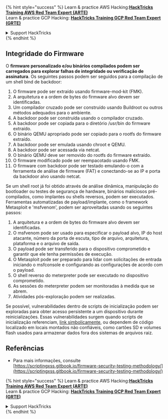 {% hint style="success" %}
Learn & practice AWS Hacking:<img src="/.gitbook/assets/arte.png" alt="" data-size="line">[**HackTricks Training AWS Red Team Expert (ARTE)**](https://training.hacktricks.xyz/courses/arte)<img src="/.gitbook/assets/arte.png" alt="" data-size="line">\
Learn & practice GCP Hacking: <img src="/.gitbook/assets/grte.png" alt="" data-size="line">[**HackTricks Training GCP Red Team Expert (GRTE)**<img src="/.gitbook/assets/grte.png" alt="" data-size="line">](https://training.hacktricks.xyz/courses/grte)

<details>

<summary>Support HackTricks</summary>

* Check the [**subscription plans**](https://github.com/sponsors/carlospolop)!
* **Join the** 💬 [**Discord group**](https://discord.gg/hRep4RUj7f) or the [**telegram group**](https://t.me/peass) or **follow** us on **Twitter** 🐦 [**@hacktricks\_live**](https://twitter.com/hacktricks\_live)**.**
* **Share hacking tricks by submitting PRs to the** [**HackTricks**](https://github.com/carlospolop/hacktricks) and [**HackTricks Cloud**](https://github.com/carlospolop/hacktricks-cloud) github repos.

</details>
{% endhint %}

## Integridade do Firmware

O **firmware personalizado e/ou binários compilados podem ser carregados para explorar falhas de integridade ou verificação de assinatura**. Os seguintes passos podem ser seguidos para a compilação de um shell bind de backdoor:

1. O firmware pode ser extraído usando firmware-mod-kit (FMK).
2. A arquitetura e a ordem de bytes do firmware alvo devem ser identificadas.
3. Um compilador cruzado pode ser construído usando Buildroot ou outros métodos adequados para o ambiente.
4. A backdoor pode ser construída usando o compilador cruzado.
5. A backdoor pode ser copiada para o diretório /usr/bin do firmware extraído.
6. O binário QEMU apropriado pode ser copiado para o rootfs do firmware extraído.
7. A backdoor pode ser emulada usando chroot e QEMU.
8. A backdoor pode ser acessada via netcat.
9. O binário QEMU deve ser removido do rootfs do firmware extraído.
10. O firmware modificado pode ser reempacotado usando FMK.
11. O firmware com backdoor pode ser testado emulando-o com a ferramenta de análise de firmware (FAT) e conectando-se ao IP e porta da backdoor alvo usando netcat.

Se um shell root já foi obtido através de análise dinâmica, manipulação do bootloader ou testes de segurança de hardware, binários maliciosos pré-compilados, como implantes ou shells reversos, podem ser executados. Ferramentas automatizadas de payload/implante, como o framework Metasploit e 'msfvenom', podem ser aproveitadas usando os seguintes passos:

1. A arquitetura e a ordem de bytes do firmware alvo devem ser identificadas.
2. O msfvenom pode ser usado para especificar o payload alvo, IP do host atacante, número da porta de escuta, tipo de arquivo, arquitetura, plataforma e o arquivo de saída.
3. O payload pode ser transferido para o dispositivo comprometido e garantir que ele tenha permissões de execução.
4. O Metasploit pode ser preparado para lidar com solicitações de entrada iniciando o msfconsole e configurando as configurações de acordo com o payload.
5. O shell reverso do meterpreter pode ser executado no dispositivo comprometido.
6. As sessões do meterpreter podem ser monitoradas à medida que se abrem.
7. Atividades pós-exploração podem ser realizadas.

Se possível, vulnerabilidades dentro de scripts de inicialização podem ser exploradas para obter acesso persistente a um dispositivo durante reinicializações. Essas vulnerabilidades surgem quando scripts de inicialização referenciam, [link simbolicamente](https://www.chromium.org/chromium-os/chromiumos-design-docs/hardening-against-malicious-stateful-data), ou dependem de código localizado em locais montados não confiáveis, como cartões SD e volumes flash usados para armazenar dados fora dos sistemas de arquivos raiz.

## Referências
* Para mais informações, consulte [https://scriptingxss.gitbook.io/firmware-security-testing-methodology/](https://scriptingxss.gitbook.io/firmware-security-testing-methodology/)

{% hint style="success" %}
Learn & practice AWS Hacking:<img src="/.gitbook/assets/arte.png" alt="" data-size="line">[**HackTricks Training AWS Red Team Expert (ARTE)**](https://training.hacktricks.xyz/courses/arte)<img src="/.gitbook/assets/arte.png" alt="" data-size="line">\
Learn & practice GCP Hacking: <img src="/.gitbook/assets/grte.png" alt="" data-size="line">[**HackTricks Training GCP Red Team Expert (GRTE)**<img src="/.gitbook/assets/grte.png" alt="" data-size="line">](https://training.hacktricks.xyz/courses/grte)

<details>

<summary>Support HackTricks</summary>

* Check the [**subscription plans**](https://github.com/sponsors/carlospolop)!
* **Join the** 💬 [**Discord group**](https://discord.gg/hRep4RUj7f) or the [**telegram group**](https://t.me/peass) or **follow** us on **Twitter** 🐦 [**@hacktricks\_live**](https://twitter.com/hacktricks\_live)**.**
* **Share hacking tricks by submitting PRs to the** [**HackTricks**](https://github.com/carlospolop/hacktricks) and [**HackTricks Cloud**](https://github.com/carlospolop/hacktricks-cloud) github repos.

</details>
{% endhint %}
